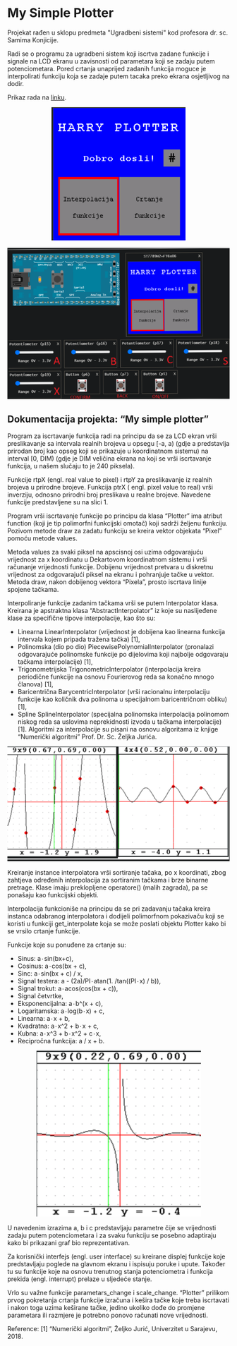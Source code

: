 # My Simple Plotter

Projekat rađen u sklopu predmeta "Ugradbeni sistemi" kod profesora dr. sc. Samima Konjicije.

Radi se o programu za ugradbeni sistem koji iscrtva zadane funkcije i signale na LCD ekranu u zavisnosti od parametara koji se zadaju putem potenciometara. Pored crtanja unaprijed zadanih funkcija moguce je interpolirati funkciju koja se zadaje putem tacaka preko ekrana osjetljivog na dodir.

Prikaz rada na [linku](https://www.youtube.com/watch?v=UZJlwY9l7bY&t=155s&ab_channel=UgradbeniSistemi).


<p align="center">
  <img src="images/main_page.png" alt="Main page"/>
</p>
<p align="center">
  <img src="images/user_interface.png" alt="User interface"/>
</p>


## Dokumentacija projekta: “My simple plotter”

Program za iscrtavanje funkcija radi na principu da se za LCD ekran vrši preslikavanje sa intervala realnih brojeva u opsegu \[-a, a) (gdje a predstavlja prirodan broj kao opseg koji se prikazuje u koordinatnom sistemu) na interval \[0, DIM) (gdje je DIM veličina ekrana na koji se vrši iscrtavanje funkcija, u našem slučaju to je 240 piksela).

Funkcije rtpX (engl. real value to pixel) i rtpY za preslikavanje iz realnih brojeva u prirodne brojeve.
Funkcija ptrX ( engl. pixel value to real) vrši inverziju, odnosno prirodni broj preslikava u realne brojeve. Navedene funkcije predstavljene su na slici 1.

Program vrši iscrtavanje funkcije po principu da klasa “Plotter” ima atribut function (koji je tip polimorfni funkcijski omotač) koji sadrži željenu funkciju. Pozivom metode draw za zadatu funkciju se kreira vektor objekata “Pixel” pomoću metode values.

Metoda values za svaki piksel na apscisnoj osi uzima odgovarajuću vrijednost za x koordinatu u Dekartovom koordinatnom sistemu i vrši računanje vrijednosti funkcije. Dobijenu vrijednost pretvara u diskretnu vrijednost za odgovarajući piksel na ekranu i pohranjuje tačke u vektor.
Metoda draw, nakon dobijenog vektora “Pixela”, prosto iscrtava linije spojene tačkama.


Interpoliranje funkcije zadanim tačkama vrši se putem Interpolator klasa. Kreirana je apstraktna klasa “AbstractInterpolator” iz koje su naslijeđene klase za specifične tipove interpolacije, kao što su:
* Linearna LinearInterpolator (vrijednost je dobijena kao linearna funkcija intervala kojem pripada tražena tačka) \[1],
* Polinomska (dio po dio) PiecewisePolynomialInterpolator (pronalazi odgovarajuće polinomske funkcije po dijelovima koji najbolje odgovaraju tačkama interpolacije) \[1],
* Trigonometrijska TrigonometricInterpolator (interpolacija kreira periodične funkcije na osnovu Fourierovog reda sa konačno mnogo članova) \[1],
* Baricentrična BarycentricInterpolator (vrši racionalnu interpolaciju funkcije kao količnik dva polinoma u specijalnom baricentričnom obliku) \[1],
* Spline SplineInterpolator (specijalna polinomska interpolacija polinomom niskog reda sa uslovima neprekidnosti izvoda u tačkama interpolacije) \[1].
Algoritmi za interpolacije su pisani na osnovu algoritama iz knjige “Numerički algoritmi” Prof. Dr. Sc. Željka Jurića.

<p align="center">
  <img src="images/interpolation_example.png" alt="Example of function interpolation"/>
</p>

Kreiranje instance interpolatora vrši sortiranje tačaka, po x koordinati, zbog zahtjeva određenih interpolacija za sortiranim tačkama i brze binarne pretrage. Klase imaju preklopljene operatore() (malih zagrada), pa se ponašaju kao funkcijski objekti.

Interpolacija funkcioniše na principu da se pri zadavanju tačaka kreira instanca odabranog interpolatora i dodijeli polimorfnom pokazivaču koji se koristi u funkciji get_interpolate koja se može poslati objektu Plotter kako bi se vrsilo crtanje funkcije.

Funkcije koje su ponuđene za crtanje su:
* Sinus: a۰sin(bx+c),
* Cosinus:  a۰cos(bx + c),
* Sinc: a۰sin(bx + c) / x,
* Signal testera: a - (2a)/PI۰atan(1. /tan((PI۰x) / b)),
* Signal trokut: a۰acos(cos(bx + c)),
* Signal četvrtke,
* Eksponencijalna: a۰b^(x + c),
* Logaritamska: a۰log(b۰x) + c,
* Linearna: a۰x + b,
* Kvadratna: a۰x^2 + b۰x + c,
* Kubna: a۰x^3 + b۰x^2 + c۰x,
* Recipročna funkcija: a / x + b.

<p align="center">
  <img src="images/function_example.png" alt="Example of a sinc function"/>
</p>

U navedenim izrazima a, b i c predstavljaju parametre čije se vrijednosti zadaju putem potenciometara i za svaku funkciju se posebno adaptiraju kako bi prikazani graf bio reprezentativan.

Za korisnički interfejs (engl. user interface) su kreirane displej funkcije koje predstavljaju poglede na glavnom ekranu i ispisuju poruke i upute. Također tu su funkcije koje na osnovu trenutnog stanja potenciometra i funkcija prekida (engl. interrupt) prelaze u sljedeće stanje.

Vrlo su važne funkcije parametars_change i scale_change. “Plotter” prilikom prvog pokretanja crtanja funkcije izračuna i kešira tačke koje treba iscrtavati i nakon toga uzima keširane tačke, jedino ukoliko dođe do promjene parametara ili razmjere je potrebno ponovo računati nove vrijednosti.



Reference:
[1] “Numerički algoritmi”, Željko Jurić, Univerzitet u Sarajevu, 2018.

